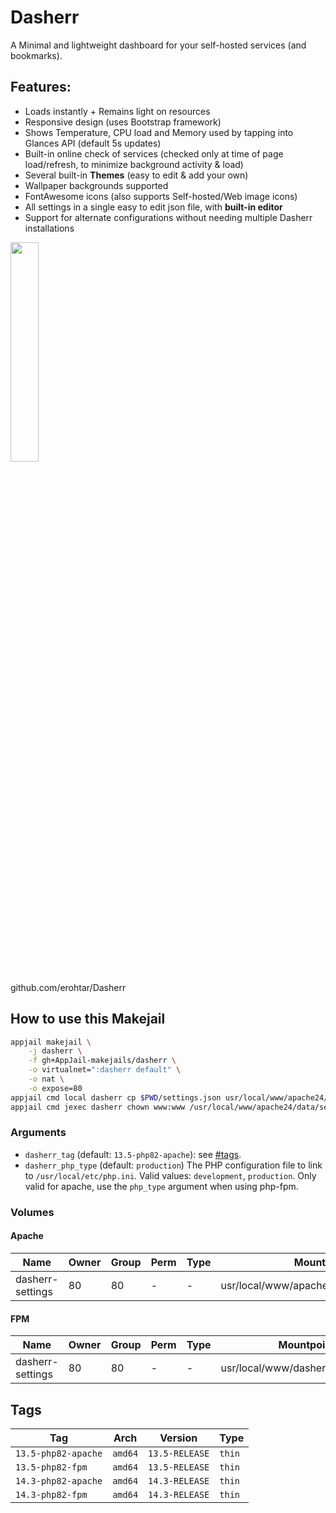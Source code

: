 # Dasherr

A Minimal and lightweight dashboard for your self-hosted services (and bookmarks).

## Features:

* Loads instantly + Remains light on resources
* Responsive design (uses Bootstrap framework)
* Shows Temperature, CPU load and Memory used by tapping into Glances API (default 5s updates)
* Built-in online check of services (checked only at time of page load/refresh, to minimize background activity & load)
* Several built-in **Themes** (easy to edit & add your own)
* Wallpaper backgrounds supported
* FontAwesome icons (also supports Self-hosted/Web image icons)
* All settings in a single easy to edit json file, with **built-in editor**
* Support for alternate configurations without needing multiple Dasherr installations

<img src="https://raw.githubusercontent.com/erohtar/Dasherr/main/www/res/favicon.svg" width="30%" height="auto">

github.com/erohtar/Dasherr

## How to use this Makejail

```sh
appjail makejail \
    -j dasherr \
    -f gh+AppJail-makejails/dasherr \
    -o virtualnet=":dasherr default" \
    -o nat \
    -o expose=80
appjail cmd local dasherr cp $PWD/settings.json usr/local/www/apache24/data/settings.json
appjail cmd jexec dasherr chown www:www /usr/local/www/apache24/data/settings.json
```

### Arguments

* `dasherr_tag` (default: `13.5-php82-apache`): see [#tags](#tags).
* `dasherr_php_type` (default: `production`) The PHP configuration file to link to `/usr/local/etc/php.ini`. Valid values: `development`, `production`. Only valid for apache, use the `php_type` argument when using php-fpm.

### Volumes

#### Apache

| Name             | Owner | Group | Perm | Type | Mountpoint                              |
| ---------------- | ----- | ----- | ---- | ---- | --------------------------------------- |
| dasherr-settings |  80   |   80  |  -   |  -   | usr/local/www/apache24/data/plugins.php |

#### FPM

| Name             | Owner | Group | Perm | Type | Mountpoint                          |
| ---------------- | ----- | ----- | ---- | ---- | ----------------------------------- |
| dasherr-settings |  80   |   80  |  -   |  -   | usr/local/www/dasherr/settings.json |

## Tags

| Tag                 | Arch    | Version        | Type   |
| ------------------- | ------- | -------------- | ------ |
| `13.5-php82-apache` | `amd64` | `13.5-RELEASE` | `thin` |
| `13.5-php82-fpm`    | `amd64` | `13.5-RELEASE` | `thin` |
| `14.3-php82-apache` | `amd64` | `14.3-RELEASE` | `thin` |
| `14.3-php82-fpm`    | `amd64` | `14.3-RELEASE` | `thin` |
